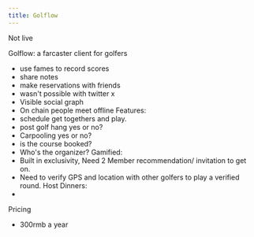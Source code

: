 ```yaml
---
title: Golflow
---
```

Not live 

Golflow: a farcaster client for golfers 
- use fames to record scores
- share notes 
- make reservations with friends 
- wasn't possible with twitter x 
- Visible social graph
- On chain people meet offline 
Features: 
- schedule get togethers and play. 
- post golf hang yes or no? 
- Carpooling yes or no? 
- is the course booked? 
- Who's the organizer? 
Gamified:
- Built in exclusivity, Need 2 Member recommendation/ invitation to get on.
- Need to verify GPS and location with other golfers to play a verified round.
Host Dinners: 
- 

Pricing 
- 300rmb a year 
